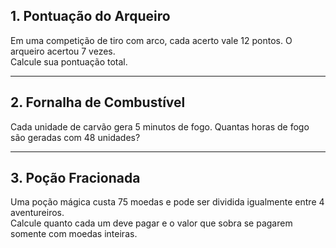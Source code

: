 
## 1. Pontuação do Arqueiro
Em uma competição de tiro com arco, cada acerto vale 12 pontos. O arqueiro acertou 7 vezes.  
Calcule sua pontuação total.

---

## 2. Fornalha de Combustível
Cada unidade de carvão gera 5 minutos de fogo. Quantas horas de fogo são geradas com 48 unidades?

---

## 3. Poção Fracionada
Uma poção mágica custa 75 moedas e pode ser dividida igualmente entre 4 aventureiros.  
Calcule quanto cada um deve pagar e o valor que sobra se pagarem somente com moedas inteiras.
